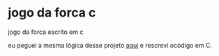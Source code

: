 # jogo da forca c
jogo da forca escrito em c

eu peguei a mesma lógica desse projeto <a href="https://github.com/BrunoFelippeFaria/jogo-da-forca">aqui</a> e rescrevi ocódigo em C. 
